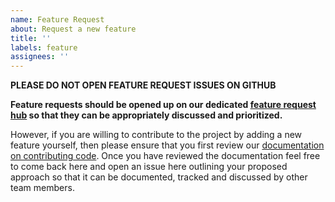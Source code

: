 ```yaml
---
name: Feature Request
about: Request a new feature
title: ''
labels: feature
assignees: ''
---
```


**PLEASE DO NOT OPEN FEATURE REQUEST ISSUES ON GITHUB**

**Feature requests should be opened up on our dedicated [feature request hub](https://features.jellyfin.org/) so that they can be appropriately discussed and prioritized.**

However, if you are willing to contribute to the project by adding a new feature yourself, then please ensure that you first review our [documentation on contributing code](https://jellyfin.org/docs/general/contributing/development.html). Once you have reviewed the documentation feel free to come back here and open an issue here outlining your proposed approach so that it can be documented, tracked and discussed by other team members.
